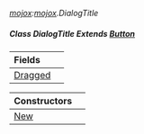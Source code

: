 _[mojox](../../modules/mojox/mojox-module.md):[mojox](../../modules/mojox/mojox-module.md).DialogTitle_
##### Class DialogTitle Extends [Button](../../modules/mojox/mojox-button.md)

| Fields | |
|:---|:---|
| [Dragged](mojox-dialogtitle-dragged.md) |  |

| Constructors | |
|:---|:---|
| [New](mojox-dialogtitle-new.md) |  |

